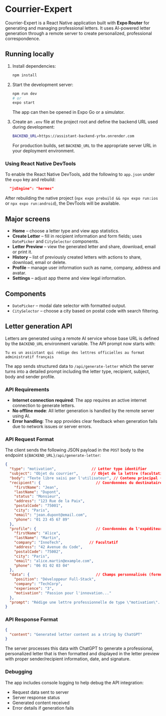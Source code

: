 # Courrier-Expert

Courrier-Expert is a React Native application built with **Expo Router** for generating and managing professional letters. It uses AI-powered letter generation through a remote server to create personalized, professional correspondence.

## Running locally

1. Install dependencies:

   ```bash
   npm install
   ```

2. Start the development server:

   ```bash
   npm run dev
   # or
   expo start
   ```

   The app can then be opened in Expo Go or a simulator.

3. Create an `.env` file at the project root and define the backend URL used during development:

   ```bash
   BACKEND_URL=https://assistant-backend-yrbx.onrender.com
   ```

   For production builds, set `BACKEND_URL` to the appropriate server URL in your deployment environment.

### Using React Native DevTools

To enable the React Native DevTools, add the following to `app.json` under the `expo` key and rebuild:

```json
  "jsEngine": "hermes"
```

After rebuilding the native project (`npx expo prebuild && npx expo run:ios` or `npx expo run:android`), the DevTools will be available.

## Major screens

* **Home** – choose a letter type and view app statistics.
* **Create Letter** – fill in recipient information and form fields; uses `DatePicker` and `CitySelector` components.
* **Letter Preview** – view the generated letter and share, download, email or print it.
* **History** – list of previously created letters with actions to share, download, email or delete.
* **Profile** – manage user information such as name, company, address and avatar.
* **Settings** – adjust app theme and view legal information.

## Components

* `DatePicker` – modal date selector with formatted output.
* `CitySelector` – choose a city based on postal code with search filtering.

## Letter generation API

Letters are generated using a remote AI service whose base URL is defined by the `BACKEND_URL` environment variable. The API prompt now starts with:

```
Tu es un assistant qui rédige des lettres officielles au format administratif français
```

The app sends structured data to `/api/generate-letter` which the server turns into a detailed prompt including the letter type, recipient, subject, body and sender profile.

### API Requirements

* **Internet connection required**: The app requires an active internet connection to generate letters.
* **No offline mode**: All letter generation is handled by the remote server using AI.
* **Error handling**: The app provides clear feedback when generation fails due to network issues or server errors.

### API Request Format

The client sends the following JSON payload in the `POST` body to the endpoint `${BACKEND_URL}/api/generate-letter`:

```json
{
  "type": "motivation",                // Letter type identifier
  "subject": "Objet du courrier",      // Objet de la lettre (facultatif)
  "body": "Texte libre saisi par l'utilisateur", // Contenu principal (facultatif)
  "recipient": {                         // Coordonnées du destinataire
    "firstName": "Jean",
    "lastName": "Dupont",
    "status": "Monsieur",
    "address": "123 Rue de la Paix",
    "postalCode": "75001",
    "city": "Paris",
    "email": "jean.dupont@email.com",
    "phone": "01 23 45 67 89"
  },
  "profile": {                           // Coordonnées de l'expéditeur (profil utilisateur)
    "firstName": "Alice",
    "lastName": "Martin",
    "company": "InnoTech",            // Facultatif
    "address": "42 Avenue du Code",
    "postalCode": "75002",
    "city": "Paris",
    "email": "alice.martin@example.com",
    "phone": "06 01 02 03 04"
  },
  "data": {                              // Champs personnalisés (formulaires dynamiques)
    "position": "Développeur Full-Stack",
    "company": "TechCorp",
    "experience": "3",
    "motivation": "Passion pour l'innovation..."
  },
  "prompt": "Rédige une lettre professionnelle de type \"motivation\"..." // Prompt brut optionnel
}
```

### API Response Format

```json
{
  "content": "Generated letter content as a string by ChatGPT"
}
```

The server processes this data with ChatGPT to generate a professional, personalized letter that is then formatted and displayed in the letter preview with proper sender/recipient information, date, and signature.

### Debugging

The app includes console logging to help debug the API integration:

* Request data sent to server
* Server response status
* Generated content received
* Error details if generation fails
